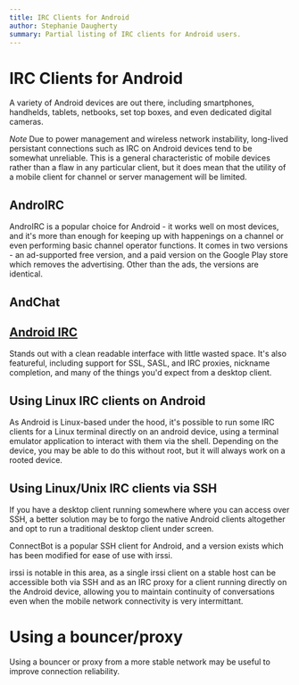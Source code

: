 ```yaml
---
title: IRC Clients for Android
author: Stephanie Daugherty
summary: Partial listing of IRC clients for Android users.
---
```


# IRC Clients for Android

A variety of Android devices are out there, including smartphones, handhelds, tablets, netbooks, set top boxes, and even dedicated digital cameras.

*Note* Due to power management and wireless network instability, long-lived persistant connections such as IRC on Android devices tend to be somewhat unreliable. This is a general characteristic of mobile devices rather than a flaw in any particular client, but it does mean that the utility of a mobile client for channel or server management will be limited.

## AndroIRC

AndroIRC is a popular choice for Android - it works well on most devices, and it's more than enough for keeping up with happenings on a channel or even performing basic channel operator functions. It comes in two versions - an ad-supported free version, and a paid version on the Google Play store which removes the advertising. Other than the ads, the versions are identical.

## AndChat

## [Android IRC](https://play.google.com/store/apps/details?id=com.countercultured.irc&hl=en)
 Stands out with a clean readable interface with little wasted space. It's
 also featureful, including support for SSL, SASL, and IRC proxies, nickname
 completion, and many of the things you'd expect from a desktop client.

## Using Linux IRC clients on Android

As Android is Linux-based under the hood, it's possible to run some IRC clients for a Linux terminal directly on an android device, using a terminal emulator application to interact with them via the shell. Depending on the device, you may be able to do this without root, but it will always work on a rooted device.

## Using Linux/Unix IRC clients via SSH

If you have a desktop client running somewhere where you can access over SSH, a better solution may be to forgo the native Android clients altogether and opt to run a traditional desktop client under screen.

ConnectBot is a popular SSH client for Android, and a version exists which has been modified for ease of use with irssi.

irssi is notable in this area, as a single irssi client on a stable host can be accessible both via SSH and as an IRC proxy for a client running directly on the Android device, allowing you to maintain continuity of conversations even when the mobile network connectivity is very intermittant.

# Using a bouncer/proxy

Using a bouncer or proxy from a more stable network may be useful to improve connection reliability. 
